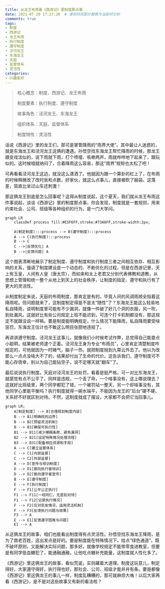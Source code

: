 ```yaml
---
title: 从龙王布雨看《西游记》里制度那点事
date: 2021-07-20 17:27:20  # 请将时间部分替换为当前时分秒
comments: true
tags:
- 制度
- 西游记
- 龙王布雨
- 执行制度
- 遵守制度
- 泾河龙王
- 东海龙王
- 天庭
- 监督体系
- 灵活性
categories:
- 兴趣爱好
---
```



> 核心概念：制度、西游记、龙王布雨
>
> 制度要素：执行制度、遵守制度
>
> 故事角色：泾河龙王、东海龙王
>
> 组织体系：天庭、监督体系
>
> 制度特性：灵活性


话说《西游记》里的龙王们，那可是掌管降雨的“雨界大佬”。其中最让人迷惑的，就是东海龙王和泾河龙王这俩的遭遇。孙悟空找东海龙王帮忙降雨的时候，那龙王跟变戏法似的，说下雨就下雨，打个喷嚏、咳嗽两声，雨就哗哗地下起来了，跟玩似的。这时候咱就纳闷了，合着降雨这么容易，那这“雨界”规矩也太松了吧！

可再看看泾河龙王这边，就没这么潇洒了。他就因为跟一个算卦的杠上了，在布雨的时候稍微改了改时辰和点数，好家伙，就这么点事儿，直接被砍了脑袋。这落差，简直比坐过山车还刺激！

那这俩龙王到底是怎么回事呢？这得从制度说起，这个夏天，我们就从龙王布雨这件事说起，谈谈《西游记》里的制度那点事，你会发现，制度就是一套规则，用来约束社会、公司、班级等各种组织的行为，是一门大学问。

```mermaid
graph LR
    classDef process fill:#E5F6FF,stroke:#73A6FF,stroke-width:2px;
    
    A(制定制度):::process --> B(遵守制度):::process
    A --> C(执行制度):::process
    B --> C
    C -->|反馈优化| A
    B -->|反馈问题| A
```

这个图表清晰地展示了制定制度、遵守制度和执行制度三者之间相互依存、相互影响的关系，强调了制度建设是一个动态的、不断优化的过程，但是在西游记里，天上有玉皇，人间有人皇（唐太宗），而如来和太上老君又分别代表佛教和道教，从思想上管理和统一整个从地上到天上的社会秩序，让制度的指定、遵守和执行有了更大的灵活性。

从制度制定来说，天庭的布雨制度，那肯定是有的，毕竟人间的风调雨顺全指着这降雨呢。但问题就来了，这制度制定得是不是太“随性”了？东海龙王能这么轻易地私自降雨，说明制度里可能有不少漏洞，就像一件破了好几个洞的衣服，风一吹，到处漏风。这就好比有些公司规定上班不能迟到，可连个打卡机制都没有，那这规定不就跟没说一样嘛。要是制度能明确规定，什么情况下能降雨，私自降雨要受啥惩罚，东海龙王估计也不敢这么明目张胆地违规了。

再讲讲遵守制度。泾河龙王这事儿，就像我们小时候考试作弊，总觉得自己能耍点小聪明，结果被老师逮个正着。泾河龙王身为专业“布雨员”，心里肯定清楚制度咋规定的，可他就因为一时赌气，脑子一热，就把制度抛到九霄云外去了。他以为改那么一点点没啥大不了的，结果却付出了生命的代价。这告诉我们，遵守制度可不能心存侥幸，别以为自己能钻空子，说不定哪天就“翻车”了。

最后说说执行制度。天庭对泾河龙王的处罚，看着是挺严格，可一对比东海龙王，就感觉有点不公平了。同样是违规，一个丢了命，一个啥事没有，这上哪说理去？这就好比班级里，两个同学都犯了错，一个被罚站一整天，另一个却啥事没有，其他同学心里能平衡吗？执行制度就得一碗水端平，不能因为龙王的“后台”硬不硬、关系好不好就区别对待。不然，这制度就成了摆设，大家都不会把它当回事儿。


```mermaid
graph LR;
    A[制定制度] --> B[合理规划制度内容]
    B --> B1[明确规则边界]
    B --> B2[预留灵活机制]
    B --> B3[确保可执行性]
    B1 --> B11[减少模糊条款，避免漏洞]
    B2 --> B21[设定特殊情况处理流程]
    B3 --> B31[配备相应资源和手段]
    A --> C[建立监督体系]
    C --> C1[内部监督]
    C --> C2[外部监督]
    A --> D[宣传与培训制度]
    D --> D1[面向执行者培训]
    D --> D2[面向遵守者宣传]
    B --> E[遵守制度]
    E --> F[执行制度]
    F --> F1[公平公正执行]
    F1 --> F11[一视同仁，无差别对待]
    F1 --> F12[记录执行情况]
    F --> F2[应对突发情况，运用灵活机制]
    F --> F3[反馈执行问题与效果]
    F3 --> A
    E --> E1[反馈遵守困难与问题]
    E1 --> A
```

从这俩龙王的故事，咱们也能看出制度得有点灵活性。孙悟空找东海龙王降雨，是为了救老百姓，这出发点是好的。要是制度能在特殊情况下，给点“绿色通道”，既不破坏原则，又能解决实际问题，那多好。就像学校规定不能带零食进教室，但要是有同学低血糖犯了，能通融通融，让他吃点糖补充能量，这制度就人性化多了。

《西游记》里这俩龙王的故事，看似荒诞，实则藏着大道理。制度这玩意儿，制定得好，大家遵守得好，执行得也好，那社会、公司、班级才能井井有条。要是都像《西游记》里这俩龙王的事儿一样，制度乱糟糟的，那可就麻烦大咯！以后大家再看《西游记》，是不是对这些故事又有新的看法啦？ 